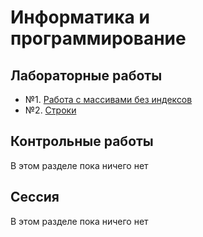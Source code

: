 # Информатика и программирование

## Лабораторные работы

* №1. [Работа с массивами без индексов]()
* №2. [Строки](lab2/readme.md)


## Контрольные работы

В этом разделе пока ничего нет


## Сессия

В этом разделе пока ничего нет
